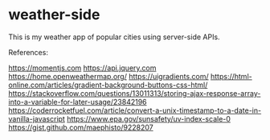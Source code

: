 # weather-side
This is my weather app of popular cities using server-side APIs. 

References:

https://momentjs.com
https://api.jquery.com
https://home.openweathermap.org/
https://uigradients.com/
https://html-online.com/articles/gradient-background-buttons-css-html/
https://stackoverflow.com/questions/13011313/storing-ajax-response-array-into-a-variable-for-later-usage/23842196
https://coderrocketfuel.com/article/convert-a-unix-timestamp-to-a-date-in-vanilla-javascript
https://www.epa.gov/sunsafety/uv-index-scale-0
https://gist.github.com/maephisto/9228207
